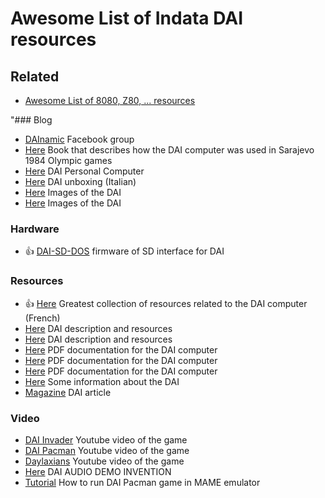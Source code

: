 # Awesome List of Indata DAI resources

## Related
* [Awesome List of 8080, Z80, ...  resources](z80.md)

"### Blog
*  [DAInamic](https://www.facebook.com/groups/431058947356275) Facebook group
*  [Here](http://tomislavmikulic.com/freebooks.htm) Book that describes how the DAI computer was used in Sarajevo 1984 Olympic games
*  [Here](http://www.progettoemma.net/mess/system.php?machine=dai) DAI Personal Computer
*  [Here](http://compvter.blogspot.it/2013/03/dai-computer-un-piccolo-gioiello-del.html) DAI unboxing (Italian)
*  [Here](https://jameltayeb.com/2013/09/03/title-4/) Images of the DAI
*  [Here](https://jameltayeb.com/2013/09/02/title-5/) Images of the DAI
### Hardware
*  :thumbsup: [DAI-SD-DOS](https://github.com/pit-le-rouge/DAI-SD-DOS) firmware of SD interface for DAI
### Resources
*  :thumbsup: [Here](http://bruno.vivien.pagesperso-orange.fr/DAI/index.htm) Greatest collection of resources related to the DAI computer (French)
*  [Here](https://fjkraan.home.xs4all.nl/comp/dai/index.html) DAI description and resources
*  [Here](https://fjkraan.home.xs4all.nl/comp/dai/index.html) DAI description and resources
*  [Here](http://www.vintagecomputer.net/fjkraan/comp/dai/doc/) PDF documentation for the DAI computer
*  [Here](https://electrickery.hosting.philpem.me.uk/comp/dai/doc/info.html) PDF documentation for the DAI computer
*  [Here](http://electrickery.connected.by.freedominter.net/comp/dai/doc/index.html) PDF documentation for the DAI computer
*  [Here](https://github.com/eiroca/Retro/tree/master/computer/DAI) Some information about the DAI
*  [Magazine](http://electrickery.connected.by.freedominter.net/comp/dai/EC198103/) DAI article
### Video
*  [DAI Invader](https://www.youtube.com/watch?v=zOEkTXFy-iE) Youtube video of the game
*  [DAI Pacman](https://www.youtube.com/watch?v=TcXXuT6cx7U) Youtube video of the game
*  [Daylaxians](https://www.youtube.com/watch?v=dzjIXreGyd0) Youtube video of the game
*  [Here](https://www.youtube.com/watch?v=-vXL7KLaBlg) DAI AUDIO DEMO INVENTION
*  [Tutorial](https://www.youtube.com/watch?v=CDlnzbYkHqI) How to run DAI Pacman game in MAME emulator
